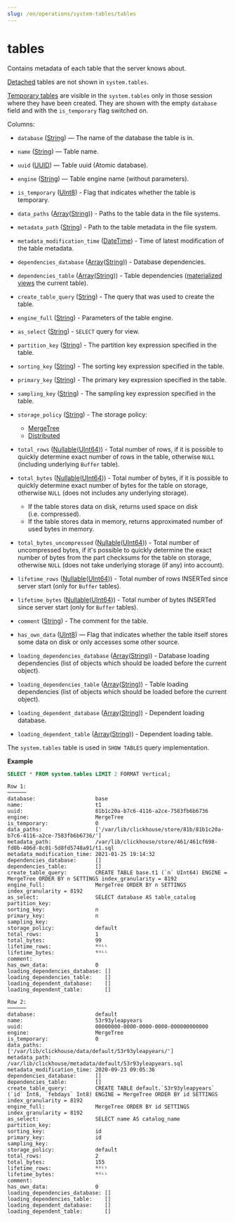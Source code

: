```yaml
---
slug: /en/operations/system-tables/tables
---
```

# tables

Contains metadata of each table that the server knows about.

[Detached](../../sql-reference/statements/detach.md) tables are not shown in `system.tables`.

[Temporary tables](../../sql-reference/statements/create/table.md#temporary-tables) are visible in the `system.tables` only in those session where they have been created. They are shown with the empty `database` field and with the `is_temporary` flag switched on.

Columns:

- `database` ([String](../../sql-reference/data-types/string.md)) — The name of the database the table is in.

- `name` ([String](../../sql-reference/data-types/string.md)) — Table name.

- `uuid` ([UUID](../../sql-reference/data-types/uuid.md)) — Table uuid (Atomic database).

- `engine` ([String](../../sql-reference/data-types/string.md)) — Table engine name (without parameters).

- `is_temporary` ([UInt8](../../sql-reference/data-types/int-uint.md)) - Flag that indicates whether the table is temporary.

- `data_paths` ([Array](../../sql-reference/data-types/array.md)([String](../../sql-reference/data-types/string.md))) - Paths to the table data in the file systems.

- `metadata_path` ([String](../../sql-reference/data-types/string.md)) - Path to the table metadata in the file system.

- `metadata_modification_time` ([DateTime](../../sql-reference/data-types/datetime.md)) - Time of latest modification of the table metadata.

- `dependencies_database` ([Array](../../sql-reference/data-types/array.md)([String](../../sql-reference/data-types/string.md))) - Database dependencies.

- `dependencies_table` ([Array](../../sql-reference/data-types/array.md)([String](../../sql-reference/data-types/string.md))) - Table dependencies ([materialized views](../../sql-reference/statements/create/view.md#materialized-view) the current table).

- `create_table_query` ([String](../../sql-reference/data-types/string.md)) - The query that was used to create the table.

- `engine_full` ([String](../../sql-reference/data-types/string.md)) - Parameters of the table engine.

- `as_select` ([String](../../sql-reference/data-types/string.md)) - `SELECT` query for view.

- `partition_key` ([String](../../sql-reference/data-types/string.md)) - The partition key expression specified in the table.

- `sorting_key` ([String](../../sql-reference/data-types/string.md)) - The sorting key expression specified in the table.

- `primary_key` ([String](../../sql-reference/data-types/string.md)) - The primary key expression specified in the table.

- `sampling_key` ([String](../../sql-reference/data-types/string.md)) - The sampling key expression specified in the table.

- `storage_policy` ([String](../../sql-reference/data-types/string.md)) - The storage policy:

    - [MergeTree](../../engines/table-engines/mergetree-family/mergetree.md#table_engine-mergetree-multiple-volumes)
    - [Distributed](../../engines/table-engines/special/distributed.md#distributed)

- `total_rows` ([Nullable](../../sql-reference/data-types/nullable.md)([UInt64](../../sql-reference/data-types/int-uint.md))) - Total number of rows, if it is possible to quickly determine exact number of rows in the table, otherwise `NULL` (including underlying `Buffer` table).

- `total_bytes` ([Nullable](../../sql-reference/data-types/nullable.md)([UInt64](../../sql-reference/data-types/int-uint.md))) - Total number of bytes, if it is possible to quickly determine exact number of bytes for the table on storage, otherwise `NULL` (does not includes any underlying storage).

    - If the table stores data on disk, returns used space on disk (i.e. compressed).
    - If the table stores data in memory, returns approximated number of used bytes in memory.

- `total_bytes_uncompressed` ([Nullable](../../sql-reference/data-types/nullable.md)([UInt64](../../sql-reference/data-types/int-uint.md))) - Total number of uncompressed bytes, if it's possible to quickly determine the exact number of bytes from the part checksums for the table on storage, otherwise `NULL` (does not take underlying storage (if any) into account).

- `lifetime_rows` ([Nullable](../../sql-reference/data-types/nullable.md)([UInt64](../../sql-reference/data-types/int-uint.md))) - Total number of rows INSERTed since server start (only for `Buffer` tables).

- `lifetime_bytes` ([Nullable](../../sql-reference/data-types/nullable.md)([UInt64](../../sql-reference/data-types/int-uint.md))) - Total number of bytes INSERTed since server start (only for `Buffer` tables).

- `comment` ([String](../../sql-reference/data-types/string.md)) - The comment for the table.

- `has_own_data` ([UInt8](../../sql-reference/data-types/int-uint.md)) — Flag that indicates whether the table itself stores some data on disk or only accesses some other source.

- `loading_dependencies_database` ([Array](../../sql-reference/data-types/array.md)([String](../../sql-reference/data-types/string.md))) - Database  loading dependencies (list of objects which should be loaded before the current object).

- `loading_dependencies_table` ([Array](../../sql-reference/data-types/array.md)([String](../../sql-reference/data-types/string.md))) - Table loading dependencies (list of objects which should be loaded before the current object).

- `loading_dependent_database` ([Array](../../sql-reference/data-types/array.md)([String](../../sql-reference/data-types/string.md))) - Dependent loading database.

- `loading_dependent_table` ([Array](../../sql-reference/data-types/array.md)([String](../../sql-reference/data-types/string.md))) - Dependent loading table.

The `system.tables` table is used in `SHOW TABLES` query implementation.

**Example**

```sql
SELECT * FROM system.tables LIMIT 2 FORMAT Vertical;
```

```text
Row 1:
──────
database:                   base
name:                       t1
uuid:                       81b1c20a-b7c6-4116-a2ce-7583fb6b6736
engine:                     MergeTree
is_temporary:               0
data_paths:                 ['/var/lib/clickhouse/store/81b/81b1c20a-b7c6-4116-a2ce-7583fb6b6736/']
metadata_path:              /var/lib/clickhouse/store/461/461cf698-fd0b-406d-8c01-5d8fd5748a91/t1.sql
metadata_modification_time: 2021-01-25 19:14:32
dependencies_database:      []
dependencies_table:         []
create_table_query:         CREATE TABLE base.t1 (`n` UInt64) ENGINE = MergeTree ORDER BY n SETTINGS index_granularity = 8192
engine_full:                MergeTree ORDER BY n SETTINGS index_granularity = 8192
as_select:                  SELECT database AS table_catalog
partition_key:
sorting_key:                n
primary_key:                n
sampling_key:
storage_policy:             default
total_rows:                 1
total_bytes:                99
lifetime_rows:              ᴺᵁᴸᴸ
lifetime_bytes:             ᴺᵁᴸᴸ
comment:
has_own_data:               0
loading_dependencies_database: []
loading_dependencies_table:    []
loading_dependent_database:    []
loading_dependent_table:       []

Row 2:
──────
database:                   default
name:                       53r93yleapyears
uuid:                       00000000-0000-0000-0000-000000000000
engine:                     MergeTree
is_temporary:               0
data_paths:                 ['/var/lib/clickhouse/data/default/53r93yleapyears/']
metadata_path:              /var/lib/clickhouse/metadata/default/53r93yleapyears.sql
metadata_modification_time: 2020-09-23 09:05:36
dependencies_database:      []
dependencies_table:         []
create_table_query:         CREATE TABLE default.`53r93yleapyears` (`id` Int8, `febdays` Int8) ENGINE = MergeTree ORDER BY id SETTINGS index_granularity = 8192
engine_full:                MergeTree ORDER BY id SETTINGS index_granularity = 8192
as_select:                  SELECT name AS catalog_name
partition_key:
sorting_key:                id
primary_key:                id
sampling_key:
storage_policy:             default
total_rows:                 2
total_bytes:                155
lifetime_rows:              ᴺᵁᴸᴸ
lifetime_bytes:             ᴺᵁᴸᴸ
comment:
has_own_data:               0
loading_dependencies_database: []
loading_dependencies_table:    []
loading_dependent_database:    []
loading_dependent_table:       []
```
